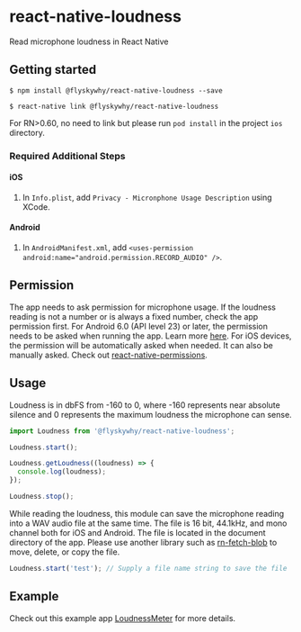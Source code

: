 
# react-native-loudness
Read microphone loudness in React Native

## Getting started

`$ npm install @flyskywhy/react-native-loudness --save`

`$ react-native link @flyskywhy/react-native-loudness`

For RN>0.60, no need to link but please run `pod install` in the project `ios` directory.

### Required Additional Steps

#### iOS
1. In `Info.plist`, add `Privacy - Micronphone Usage Description` using XCode.

#### Android
1. In `AndroidManifest.xml`, add `<uses-permission android:name="android.permission.RECORD_AUDIO" />`.


## Permission
The app needs to ask permission for microphone usage. If the loudness reading is not a number or is always a fixed number, check the app permission first. For Android 6.0 (API level 23) or later, the permission needs to be asked when running the app. Learn more [here](https://developer.android.com/guide/topics/permissions/overview). For iOS devices, the permission will be automatically asked when needed. It can also be manually asked. Check out [react-native-permissions](https://github.com/react-native-community/react-native-permissions).

## Usage
Loudness is in dbFS from -160 to 0, where -160 represents near absolute silence and 0 represents the maximum loudness the microphone can sense.

```javascript
import Loudness from '@flyskywhy/react-native-loudness';

Loudness.start();

Loudness.getLoudness((loudness) => {
  console.log(loudness);
});

Loudness.stop();
```

While reading the loudness, this module can save the microphone reading into a WAV audio file at the same time. The file is 16 bit, 44.1kHz, and mono channel both for iOS and Android. The file is located in the document directory of the app. Please use another library such as [rn-fetch-blob](https://github.com/joltup/rn-fetch-blob) to move, delete, or copy the file.

```javascript
Loudness.start('test'); // Supply a file name string to save the file
```

## Example
Check out this example app [LoudnessMeter](https://github.com/fchenchen/LoudnessMeter) for more details.
